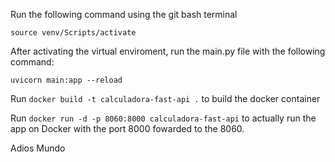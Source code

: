 Run the following command using the git bash terminal

```source venv/Scripts/activate```

After activating the virtual enviroment, run the main.py file with the following command:

```uvicorn main:app --reload```

Run ```docker build -t calculadora-fast-api .``` to build the docker container

Run ```docker run -d -p 8060:8000 calculadora-fast-api``` to actually run the app on Docker with the port 8000 fowarded to the 8060.

Adios Mundo